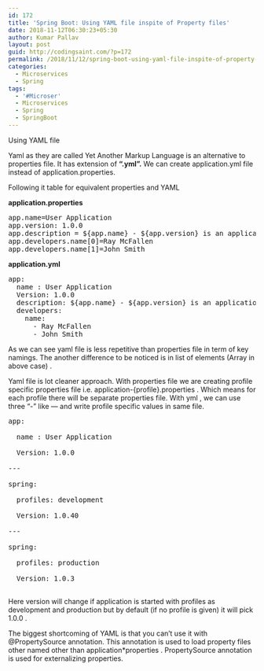 ```yaml
---
id: 172
title: 'Spring Boot: Using YAML file inspite of Property files'
date: 2018-11-12T06:30:23+05:30
author: Kumar Pallav
layout: post
guid: http://codingsaint.com/?p=172
permalink: /2018/11/12/spring-boot-using-yaml-file-inspite-of-property-files/
categories:
  - Microservices
  - Spring
tags:
  - '#Microser'
  - Microservices
  - Spring
  - SpringBoot
---
```

Using YAML file

Yaml as they are called Yet Another Markup Language is an alternative to properties file. It has extension of **“.yml”.** We can create application.yml file instead of application.properties.

Following it table for equivalent properties and YAML

**application.properties**

<pre class="brush: plain; title: ; notranslate" title="">app.name=User Application
app.version: 1.0.0
app.description = ${app.name} - ${app.version} is an application to store user details.&amp;amp;amp;gt;
app.developers.name[0]=Ray McFallen
app.developers.name[1]=John Smith
</pre>

**application.yml**

<pre class="brush: plain; title: ; notranslate" title="">app:
  name : User Application
  Version: 1.0.0
  description: ${app.name} - ${app.version} is an application to store user details.
  developers:
    name:
      - Ray McFallen
      - John Smith
</pre>

As we can see yaml file is less repetitive than properties file in term of key namings. The another difference to be noticed is in list of elements (Array in above case) .

Yaml file is lot cleaner approach. With properties file we are creating profile specific properties file i.e. application-{profile}.properties . Which means for each profile there will be separate properties file. With yml , we can use three “-” like &#8212; and write profile specific values in same file.

<pre class="brush: plain; title: ; notranslate" title="">app:

  name : User Application

  Version: 1.0.0

---

spring:

  profiles: development

  Version: 1.0.40

---

spring:

  profiles: production

  Version: 1.0.3

</pre>

Here version will change if application is started with profiles as development and production but by default (if no profile is given) it will pick 1.0.0 .

The biggest shortcoming of YAML is that you can’t use it with @PropertySource annotation. This annotation is used to load property files other named other than application*properties . PropertySource annotation is used for externalizing properties.